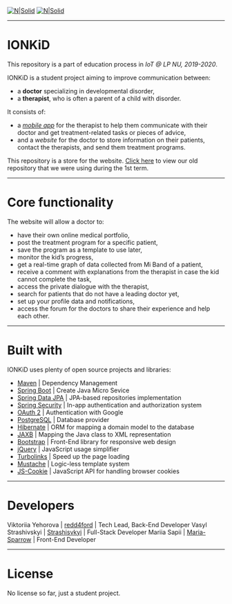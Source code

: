 [![N|Solid](https://lh3.googleusercontent.com/ZABLGeHrDuqWSblpVDWaQYeIkL_4sa6U0RaqFvTBe3PqcucnJ96IteLcf_g21bApGymAZ18Ylm_I65KVJldKYZMGGJjJP_OfkmTGTa-9D1IjxAdlHWKnxI5-TtnUjEd8DJPVdSvTzSrGHUu8zFjOIh90xLH43bgz32g0MnHbFY5ekQBjmN-ug_8KxLSo7142gdXoiWaihQDXVsNx-6kuGlSh5K7hR6d0VAnKB-dHyicWHKaeyp9OMi3g4v7DXEKVOZICobd2-KzICkH6_TCrerAAav84tj_YoPN-eHcFDMafUZDzOtmQ-WfxUpnII9Tl4K6Qll5MoYbr17taCXEc-DeCkzno8-Te0UFtDpB3CFhq3gySrASXwO-cX7hqZSSP8nHAy01RNI9JzUBSnfI9wJMB-eahgZ63IEUgdbcJwVPmUWZe8dltIyJ3Y_UPxiUYZhVqzO37uFRWrqU0LulfFqzfsMLqT97aZwVnJ8lQZaJe1LMOsGDQ4Oz-Dc1V8gBBjR7P3uyljX6fFs0fQg_lhOxbL-g4XqfOUneV7MukJFNJDnV6YXKfbfIMxJpvrVBEuJKi7Jg-aIBdaDo5uwlyiNwkP072Jyvj0MmPa0-S_LXMS-wRkNSgGvpKmHfIV3siRPF01EFoB3EcAAd1-oSfr1qMr_kK8dbf-JsAB-w7iFvR1nGHcZTo-ClYS2mn=w97-h53-no?authuser=0)](https://trello.com/b/qJgD7BVZ/prometheus-board) [![N|Solid](https://lh3.googleusercontent.com/ll_lI4Y0YJiQOyRkAOWcwKv38cycx4_Ixand0v_nNCxxRFwjcXR1XK31QJcCoV6VHTqYytv7NLBqTxvD8n7T6mKCS56GT8kWgKg8SPkhMgsELVwTWe6-zBmuY7KDc6J2S2X4FlBcvxfDDBkiJWOVoNAYKyECbqUL9BmHo1WNhrLYxa0i7GEt0tg9F_9V4kHKb5wziPhMlw7deySLFwxmsswKhYNXAjIeTJMPKYWZM9drY48I5fLn5hTDUA6r_WBvRkZKzDqA12WSIzqSlYST31W4hlSEsgX0bnBllgKqOsQIP829DKQ_4dAysjYDbuSw-h0Y7SGxOe50sCsPvYiq1Z3-3G1LkhjGHKS0HluBuV845AWzRHDt_O6dIqPqtjpQLLB_O8XaC05k07G2VOr400ghN3PpJJsFqhmaZOxPaSo-aCG_wYTRHhP7cUGYal4bBl2AGLIVkGKY8ja_cX2hHQ7Kg992PMJnomV2qg0njaZgfz9onr9TvugV0f8n3yYPq2d4m5pgM-KfPSopeHsredEyOPmyg9M-k1fN9wTnOr_Thw66qhs1eyaX_T7i8oKQMAAYoRX6HqXLYVl4_Neo1niqqshdw49lQkAMVZJ0RouxGLq8Jm4p3GBaiJYw3HvvGBMZxG6izxbg7gU0bmLp87Py7x9cp9qzX3ncFARgMi7BSoGbCfzdFmSfnTC9=w97-h53-no?authuser=0)](http://iot.lviv.ua)
***
# IONKiD

This repository is a part of education process in *IoT @ LP NU, 2019-2020*.

IONKiD is a student project aiming to improve communication between:
- a **doctor** specializing in developmental disorder,
- a **therapist**, who is often a parent of a child with disorder.

It consists of:
- a *[mobile app]* for the therapist to help them communicate with their doctor and get treatment-related tasks or pieces of advice, 
- and a *website* for the doctor to store information on their patients, contact the therapists, and send them treatment programs.

This repository is a store for the website. [Click here] to view our old repository that we were using during the 1st term.

***
# Core functionality

The website will allow a doctor to:
- have their own online medical portfolio,
- post the treatment program for a specific patient,
- save the program as a template to use later,
- monitor the kid’s progress,
- get a real-time graph of data collected from Mi Band of a patient,
- receive a comment with explanations from the therapist in case the kid cannot complete the task,
- access the private dialogue with the therapist,
- search for patients that do not have a leading doctor yet,
- set up your profile data and notifications,
- access the forum for the doctors to share their experience and help each other.

***
# Built with

IONKiD uses plenty of open source projects and libraries:
- [Maven] | Dependency Management
- [Spring Boot] | Create Java Micro Sevice
- [Spring Data JPA] | JPA-based repositories implementation
- [Spring Security] | In-app authentication and authorization system
- [OAuth 2] | Authentication with Google
- [PostgreSQL] | Database provider
- [Hibernate] | ORM for mapping a domain model to the database
- [JAXB] | Mapping the Java class to XML representation
- [Bootstrap] | Front-End library for responsive web design
- [jQuery] | JavaScript usage simplifier
- [Turbolinks] | Speed up the page loading
- [Mustache] | Logic-less template system
- [JS-Cookie] | JavaScript API for handling browser cookies

***
# Developers

Viktoriia Yehorova | [redd4ford] | Tech Lead, Back-End Developer
Vasyl Strashivskyi | [Strashisvkyi] | Full-Stack Developer
Mariia Sapii | [Maria-Sparrow] | Front-End Developer

***
# License

No license so far, just a student project.

[//]: # ()

   [mobile app]: <https://github.com/Denys-Doskochynskiy/IONKiD>
   [click here]: <https://github.com/redd4ford/prometheus-ionkid-web-old>
   
   [redd4ford]: <https://github.com/redd4ford>
   [Strashisvkyi]: <https://github.com/Strashisvkyi/>
   [Maria-Sparrow]: <https://github.com/Maria-Sparrow>
   
   [Maven]: <https://maven.apache.org>
   [Spring Boot]: <https://spring.io/projects/spring-boot>
   [Spring Data JPA]: <https://spring.io/projects/spring-data-jpa>
   [Spring Security]: <https://spring.io/projects/spring-security>
   [OAuth 2]: <https://oauth.net/2/>
   [PostgreSQL]: <https://www.postgresql.org>
   [Hibernate]: <https://hibernate.org>
   [JAXB]: <https://mvnrepository.com/artifact/javax.xml.bind/jaxb-api>
   [Bootstrap]: <https://getbootstrap.com>
   [jQuery]: <https://jquery.com>
   [Turbolinks]: <https://github.com/turbolinks/turbolinks>
   [Mustache]: <https://mustache.github.io>
   [JS-Cookie]: <https://github.com/js-cookie/js-cookie>
